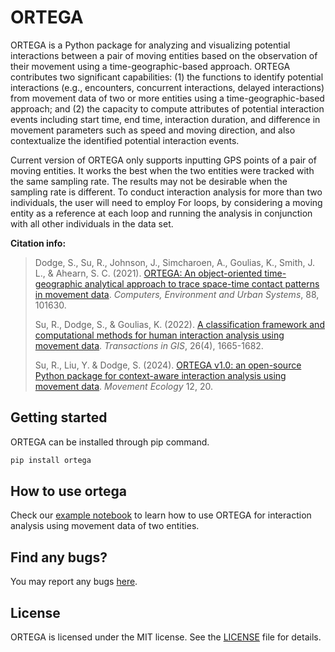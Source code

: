 # ORTEGA

ORTEGA is a Python package for analyzing and visualizing potential interactions between a pair of moving entities based on the observation of their movement using a time-geographic-based approach.
ORTEGA contributes two significant capabilities: (1) the functions to identify potential interactions (e.g., encounters, concurrent interactions, delayed interactions) from movement data of two or more entities using a time-geographic-based approach; and (2) the capacity to compute attributes of potential interaction events including start time, end time, interaction duration, and difference in movement parameters such as speed and moving direction, and also contextualize the identified potential interaction events.

Current version of ORTEGA only supports inputting GPS points of a pair of moving entities. It works the best when the two entities were tracked with the same sampling rate. The results may not be desirable when the sampling rate is different. To conduct interaction analysis for more than two individuals, the user will need to employ For loops, by considering a moving entity as a reference at each loop and running the analysis in conjunction with all other individuals in the data set. 

**Citation info:**
> Dodge, S., Su, R., Johnson, J., Simcharoen, A., Goulias, K., Smith, J. L., & Ahearn, S. C. (2021). [ORTEGA: An object-oriented time-geographic analytical approach to trace space-time contact patterns in movement data](https://www.sciencedirect.com/science/article/pii/S0198971521000375). *Computers, Environment and Urban Systems*, 88, 101630.
> 
> Su, R., Dodge, S., & Goulias, K. (2022). [A classification framework and computational methods for human interaction analysis using movement data](https://onlinelibrary.wiley.com/doi/full/10.1111/tgis.12960). *Transactions in GIS*, 26(4), 1665-1682.
>
> Su, R., Liu, Y. & Dodge, S. (2024). [ORTEGA v1.0: an open-source Python package for context-aware interaction analysis using movement data](https://doi.org/10.1186/s40462-024-00460-2). *Movement Ecology* 12, 20. 




## Getting started
ORTEGA can be installed through pip command. 
```bash
pip install ortega
```
## How to use ortega

Check our [example notebook](https://github.com/move-ucsb/ORTEGA/blob/main/examples/example.ipynb) to learn how to use ORTEGA for interaction analysis using movement data of two entities.


[//]: # (```bash)
[//]: # (pip install --index-url https://test.pypi.org/simple/ --extra-index-url https://pypi.org/simple ortega)
[//]: # (```)

## Find any bugs?

You may report any bugs [here](https://github.com/move-ucsb/ORTEGA/issues).

## License
ORTEGA is licensed under the MIT license. See the [LICENSE](https://github.com/move-ucsb/ORTEGA/blob/main/LICENSE) file for details.

